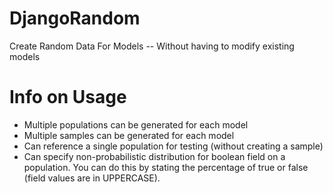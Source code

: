 # DjangoRandom
Create Random Data For Models -- Without having to modify existing models

# Info on Usage
- Multiple populations can be generated for each model
- Multiple samples can be generated for each model
- Can reference a single population for testing (without creating a sample)
- Can specify non-probabilistic distribution for boolean field on a population. You can do this by stating the percentage of true or false (field values are in UPPERCASE).
